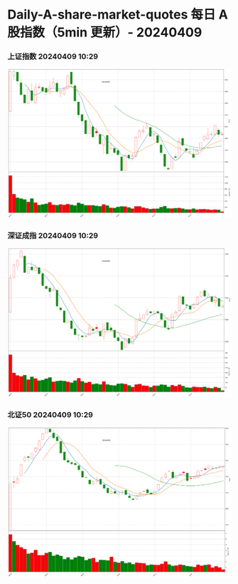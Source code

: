 
# Daily-A-share-market-quotes 每日 A 股指数（5min 更新）- 20240409

### 上证指数 20240409 10:29
![](./fig/2024/4/20240409-sh000001.png)

### 深证成指 20240409 10:29
![](./fig/2024/4/20240409-sz399001.png)

### 北证50 20240409 10:29
![](./fig/2024/4/20240409-bj899050.png)
